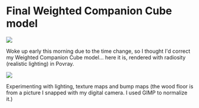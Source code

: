 # Final Weighted Companion Cube model

![](http://westkarana.com/wp-content/uploads/2007/11/wccscene1.jpg)



Woke up early this morning due to the time change, so I thought I'd correct my Weighted Companion Cube model... here it is, rendered with radiosity (realistic lighting) in Povray.

![](http://westkarana.com/wp-content/uploads/2007/11/darkwcc.jpg)



Experimenting with lighting, texture maps and bump maps (the wood floor is from a picture I snapped with my digital camera. I used GIMP to normalize it.)
